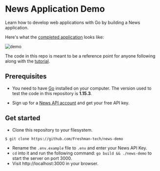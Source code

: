 # News Application Demo

Learn how to develop web applications with Go by building a News application.

Here's what the [completed application](https://freshman-news.herokuapp.com/)
looks like:

![demo](https://ik.imagekit.io/freshman/news-demo_MrYio9GKlzSi.png)

The code in this repo is meant to be a reference point for anyone following
along with the [tutorial](https://freshman.tech/web-development-with-go/).

## Prerequisites

- You need to have [Go](https://golang.org/dl/) installed on your computer. The
version used to test the code in this repository is **1.15.3**.

- Sign up for a [News API account](https://newsapi.org/register) and get your
free API key.

## Get started

- Clone this repository to your filesystem.

```bash
$ git clone https://github.com/Freshman-tech/news-demo
```

- Rename the `.env.example` file to `.env` and enter your News API Key.
- `cd` into it and run the following command: `go build && ./news-demo` to start the server on port 3000.
- Visit http://localhost:3000 in your browser.
